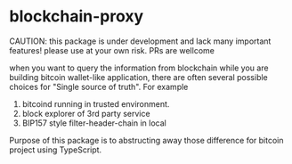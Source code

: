 # blockchain-proxy

CAUTION: this package is under development and lack many important features! please use at your own risk.
PRs are wellcome

when you want to query the information from blockchain while you are building bitcoin wallet-like application,
there are often several possible choices for "Single source of truth". For example

1. bitcoind running in trusted environment.
2. block explorer of 3rd party service
3. BIP157 style filter-header-chain in local

Purpose of this package is to abstructing away those difference for bitcoin project using TypeScript.

